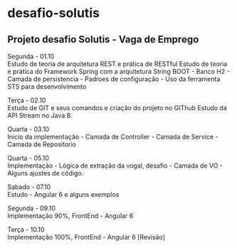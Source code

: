 # desafio-solutis
Projeto desafio Solutis - Vaga de Emprego
------------------------------------------------
Segunda - 01.10 </br>
Estudo de teoria de arquitetura REST e prática de RESTful
Estudo de teoria e prática do Framework Spring com a arquitetura String BOOT
	- Banco H2
	- Camada de persistencia
	- Padroes de configuração
	- Uso da ferramenta STS para desenvolvimento

Terça - 02.10 </br>
Estudo de GIT e seus comandos e criação do projeto no GIThub
Estudo da API Stream no Java 8.

Quarta - 03.10 </br>
Inicio da implementação 
	- Camada de Controller
	- Camada de Service
	- Camada de Repositorio

Quarta - 05.10 </br>
Implementação 
	- Lógica de extração da vogal, desafio
	- Camada de VO
	- Alguns ajustes de código.

Sabado - 07.10 </br>
Estudo 
	- Angular 6 e alguns exemplos

Segunda - 09.10 </br>
Implementação 90%, FrontEnd
	- Angular 6

Terça - 10.10 </br>
Implementação 100%, FrontEnd
	- Angular 6 [Revisão]

